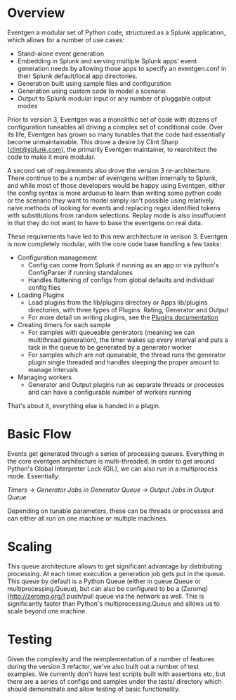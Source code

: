 # Overview

Eventgen a modular set of Python code, structured as a Splunk application, which allows for a number of use cases:

* Stand-alone event generation
* Embedding in Splunk and serving multiple Splunk apps' event generation needs by allowing those apps to specify an eventgen.conf in their Splunk default/local app directories.
* Generation built using sample files and configuration
* Generation using custom code to model a scenario
* Output to Splunk modular input or any number of pluggable output modes

Prior to version 3, Eventgen was a monolithic set of code with dozens of configuration tuneables all driving a complex set of conditional code.  Over its life, Eventgen has grown so many tunables that the code had essentially become unmaintainable.  This drove a desire by Clint Sharp (clint@splunk.com), the primarily Eventgen maintainer, to rearchitect the code to make it more modular.

A second set of requirements also drove the version 3 re-architecture.  There continue to be a number of eventgens written internally to Splunk, and while most of those developers would be happy using Eventgen, either the config syntax is more arduous to learn than writing some python code or the scenario they want to model simply isn't possible using relatively naive methods of looking for events and replacing regex identified tokens with substitutions from random selections.  Replay mode is also insuffucient in that they do not want to have to base the eventgens on real data.

These requirements have led to this new architecture in verison 3.  Eventgen is now completely modular, with the core code base handling a few tasks:

* Configuration management
    * Config can come from Splunk if running as an app or via python's ConfigParser if running standalones
    * Handles flattening of configs from global defaults and individual config files
* Loading Plugins
    * Load plugins from the lib/plugins directory or Apps lib/plugins directories, with three types of Plugins: Rating, Generator and Output
    * For more detail on writing plugins, see the [Plugins documentation](README/Plugins.md)
* Creating timers for each sample
    * For samples with queueable generators (meaning we can multithread generation), the timer wakes up every interval and puts a task in the queue to be generated by a generator worker
    * For samples which are not queueable, the thread runs the generator plugin single threaded and handles sleeping the proper amount to manage intervals
* Managing workers
    * Generator and Output plugins run as separate threads or processes and can have a configurable number of workers running

That's about it, everything else is handed in a plugin.

# Basic Flow

Events get generated through a series of processing queues.  Everything in the core eventgen architecture is multi-threaded.  In order to get around Python's Global Interpreter Lock (GIL), we can also run in a multiprocess mode.  Essentially:

*Timers -> Generator Jobs in Generator Queue -> Output Jobs in Output Queue*

Depending on tunable parameters, these can be threads or processes and can either all run on one machine or multiple machines.

# Scaling

This queue architecture allows to get significant advantage by distributing processing.  At each timer execution a generation job gets put in the queue.  This queue by default is a Python Queue (either in queue.Queue or multiprocessing.Queue), but can also be configured to be a (Zeromq)[http://zeromq.org/] push/pull queue via the network as well.  This is significantly faster than Python's multiprocessing.Queue and allows us to scale beyond one machine.

# Testing

Given the complexity and the reimplementation of a number of features during the version 3 refactor, we've also built out a number of test examples.  We currently don't have test scripts built with assertions etc, but there are a series of configs and samples under the tests/ directory which should demonstrate and allow testing of basic functionality.